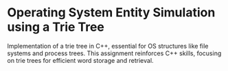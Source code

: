 # Operating System Entity Simulation using a Trie Tree 
Implementation of a trie tree in C++, essential for OS structures like file systems and process trees. This assignment reinforces C++ skills, focusing on trie trees for efficient word storage and retrieval.
